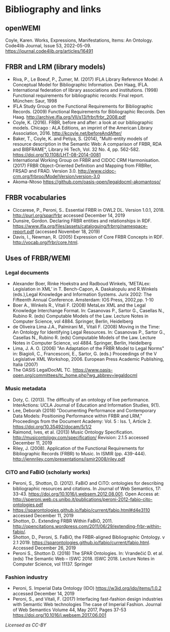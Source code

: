 # Bibliography and links

## openWEMI

Coyle, Karen. Works, Expressions, Manifestations, Items: An Ontology. Code4lib Journal, Issue 53, 2022-05-09. https://journal.code4lib.org/articles/16491

## FRBR and LRM (library models)

* Riva, P., Le Boeuf, P., Žumer, M. (2017) IFLA Library Reference Model: A Conceptual Model for Bibliographic Information. Den Haag, IFLA.
* International federation of library associations and institutions. (1998) Functional requirements for bibliographic records: Final report. München: Saur, 1998
* IFLA Study Group on the Functional Requirements for Bibliographic Records. (2009) Functional Requirements for Bibliographic Records. Den Haag. http://archive.ifla.org/VII/s13/frbr/frbr_2008.pdf
* Coyle, K. (2016). FRBR, before and after: a look at our bibliographic models.  Chicago : ALA Editions, an imprint of the American Library Association, 2016. http://kcoyle.net/beforeAndAfter/
* Baker, T., Coyle, K. and Petiya, S. (2014), "Multi-entity models of resource description in the Semantic Web: A comparison of FRBR, RDA and BIBFRAME", Library Hi Tech, Vol. 32 No. 4, pp. 562-582. https://doi.org/10.1108/LHT-08-2014-0081
* International Working Group on FRBR and CIDOC CRM Harmonisation. (2017) FRBR Object-Oriented Definition and Mapping from FRBRer, FRSAD and FRAD. Version 3.0. http://www.cidoc-crm.org/frbroo/ModelVersion/version-3.0 
* Akoma-Ntoso https://github.com/oasis-open/legaldocml-akomantoso/

## FRBR vocabularies

* Ciccarese, P., Peroni, S.. Essential FRBR in OWL2 DL. Version 1.0.1, 2018. http://purl.org/spar/frbr accessed December 14, 2019
* Dunsire, Gordon. Declaring FRBR entities and relationships in RDF. https://www.ifla.org/files/assets/cataloguing/frbrrg/namespace-report.pdf (accessed November 18, 2019)
* Davis, I., Newman, R. (2005) Expression of Core FRBR Concepts in RDF. http://vocab.org/frbr/core.html.

## Uses of FRBR/WEMI

### Legal documents
 
* Alexander Boer, Rinke Hoekstra and Radboud Winkels, ‘METALex: Legislation in XML’ in T. Bench-Capon, A. Daskalopulu and R.Winkels (eds.),Legal Knowledge and Information Systems. Jurix 2002: The Fifteenth Annual Conference. Amsterdam: IOS Press, 2002,pp. 1-10
* Boer A., Winkels R., Vitali F. (2008) MetaLex XML and the Legal Knowledge Interchange Format. In: Casanovas P., Sartor G., Casellas N., Rubino R. (eds) Computable Models of the Law. Lecture Notes in Computer Science, vol 4884. Springer, Berlin, Heidelberg
* de Oliveira Lima J.A., Palmirani M., Vitali F. (2008) Moving in the Time: An Ontology for Identifying Legal Resources. In: Casanovas P., Sartor G., Casellas N., Rubino R. (eds) Computable Models of the Law. Lecture Notes in Computer Science, vol 4884. Springer, Berlin, Heidelberg
* Lima, J. A. O. (2006) "An Adaptation of the FRBR Model to Legal Norms" in: Biagioli, C., Francesconi, E., Sartor, G. (eds.) Proceedings of the V Legislative XML Workshop, 2006. European Press Academic Publishing, Italia (2007)
* The OASIS LegalDocML TC. https://www.oasis-open.org/committees/tc_home.php?wg_abbrev=legaldocml

### Music metadata
* Doty, C. (2013). The difficulty of an ontology of live performance. InterActions: UCLA Journal of Education and Information Studies, 9(1).
* Lee, Deborah (2018) "Documenting Performance and Contemporary Data Models: Positioning Performance within FRBR and LRM," Proceedings from the Document Academy: Vol. 5 : Iss. 1, Article 2. https://doi.org/10.35492/docam/5/1/2
* Raimond, Ives, et al. (2013) Music Ontology Specification.  http://musicontology.com/specification/ Revision: 2.1.5 accessed December 11, 2019
* Riley, J. (2008). Application of the Functional Requirements for Bibliographic Records (FRBR) to Music. In ISMIR (pp. 439-444). http://jennriley.com/presentations/ismir2008/riley.pdf

### CiTO and FaBiO (scholarly works)

* Peroni, S., Shotton, D. (2012). FaBiO and CiTO: ontologies for describing bibliographic resources and citations. In Journal of Web Semantics, 17: 33-43. https://doi.org/10.1016/j.websem.2012.08.001. Open Access at: http://speroni.web.cs.unibo.it/publications/peroni-2012-fabio-cito-ontologies.pdf 
* https://sparontologies.github.io/fabio/current/fabio.html#d4e3110 accessed December 11, 2019
* Shotton, D.. Extending FRBR Within FaBiO, 2011. http://opencitations.wordpress.com/2011/06/29/extending-frbr-within-fabio/.
* Shotton, D., Peroni, S. FaBiO, the FRBR-aligned Bibliographic Ontology. v 2.1 2019. https://sparontologies.github.io/fabio/current/fabio.html. Accessed December 26, 2019
* Peroni S., Shotton D. (2018) The SPAR Ontologies. In: Vrandečić D. et al. (eds) The Semantic Web – ISWC 2018. ISWC 2018. Lecture Notes in Computer Science, vol 11137. Springer

### Fashion industry
* Peroni, S. Imperial Data Ontology (IDO) https://w3id.org/ido/items/1.0.2 accessed December 14, 2019
*  Peroni, S., and Vitali, F. (2017) Interfacing fast-fashion design industries with Semantic Web technologies The case of Imperial Fashion. Journal of Web Semantics Volume 44, May 2017, Pages 37-53 https://doi.org/10.1016/j.websem.2017.06.001

*Licensed as CC-BY*
